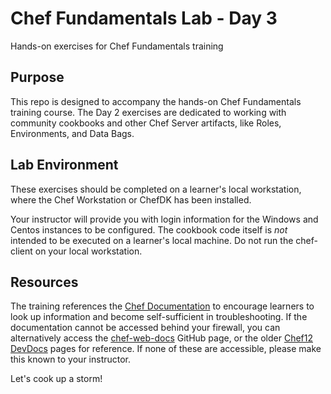 # Chef Fundamentals Lab - Day 3
Hands-on exercises for Chef Fundamentals training

## Purpose

This repo is designed to accompany the hands-on Chef Fundamentals training course. The Day 2 exercises are dedicated to working with community cookbooks and other Chef Server artifacts, like Roles, Environments, and Data Bags.

## Lab Environment

These exercises should be completed on a learner's local workstation, where the Chef Workstation or ChefDK has been installed.

Your instructor will provide you with login information for the Windows and Centos instances to be configured. The cookbook code itself is _not_ intended to be executed on a learner's local machine. Do not run the chef-client on your local workstation.

## Resources

The training references the [Chef Documentation](https://docs.chef.io) to encourage learners to look up information and become self-sufficient in troubleshooting. If the documentation cannot be accessed behind your firewall, you can alternatively access the [chef-web-docs](https://github.com/chef/chef-web-docs) GitHub page, or the older [Chef12 DevDocs](https://devdocs.io/chef~12/) pages for reference. If none of these are accessible, please make this known to your instructor.

Let's cook up a storm!